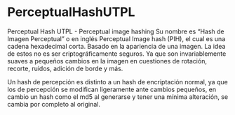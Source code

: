 # PerceptualHashUTPL
Perceptual Hash UTPL - Perceptual image hashing 
Su nombre es “Hash de Imagen Perceptual” o en inglés Perceptual Image hash (PIH), el cual es una cadena hexadecimal corta. Basado en la apariencia de una imagen. La idea de estos no es ser criptográficamente seguros. Ya que son invariablemente suaves a pequeños cambios en la imagen en cuestiones de rotación, recorte, ruidos, adición de borde y más.

Un hash de percepción es distinto a un hash de encriptación normal, ya que los de percepción se modifican ligeramente ante cambios pequeños, en cambio un hash como el md5 al generarse y tener una mínima alteración, se cambia por completo al original.
